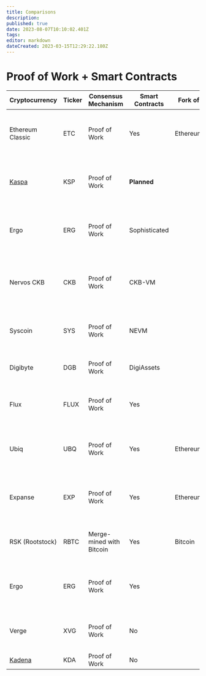 ```yaml
---
title: Comparisons
description: 
published: true
date: 2023-08-07T10:10:02.401Z
tags: 
editor: markdown
dateCreated: 2023-03-15T12:29:22.180Z
---
```


# Proof of Work + Smart Contracts

| Cryptocurrency   | Ticker | Consensus Mechanism | Smart Contracts | Fork of                  | Notable Features                                  | Accounting Model | Community Distribution |
|------------------|--------|---------------------|-----------------|------------------------|---------------------------------------------------|------------------|------------------------|
| Ethereum Classic | ETC    | Proof of Work       | Yes             | Ethereum               | Ethereum's original chain, focus on immutability and decentralization | Account-based |
| [Kaspa](https://ergonaut.space/en/Community/Comparisons/KAS)           | KSP    | Proof of Work       | **Planned**             |                    | GHOSTDAG protocol, high throughput, and fast confirmation times | UTXO          | Unknown               |
| Ergo             | ERG    | Proof of Work       | Sophisticated             |                     | Sigma protocols, eUTXO model, and focus on financial contracts | eUTXO         | ~95%                  |
| Nervos CKB       | CKB    | Proof of Work       |  CKB-VM             |                   | Common Knowledge Base, layered architecture, and focus on scalability and security | UTXO | Unknown               |
| Syscoin          | SYS    | Proof of Work       | NEVM             |                    | Asset/token creation, decentralized marketplace, Z-DAG protocol | UTXO          | Unknown               |
| Digibyte         | DGB    | Proof of Work       | DigiAssets             |                     | Multi-algorithm mining, focus on security and decentralization | UTXO           | Unknown               |
| Flux             | FLUX   | Proof of Work       | Yes             |                    | Scalable infrastructure, parallel assets, and node incentivization | UTXO          | Unknown               |
| Ubiq              | UBQ    | Proof of Work       | Yes             | Ethereum               | Ethereum fork with modified parameters, focus on stability and enterprise use | Account-based |
| Expanse           | EXP    | Proof of Work       | Yes             | Ethereum               | Ethereum fork, focus on decentralized applications and governance | Account-based |
| RSK (Rootstock)   | RBTC   | Merge-mined with Bitcoin | Yes      | Bitcoin                | Smart contracts on Bitcoin, secured by Bitcoin's mining power | Account-based |
| Ergo              | ERG    | Proof of Work       | Yes             |                     | Sigma protocols, eUTXO model, and focus on financial contracts | eUTXO |
| Verge             | XVG    | Proof of Work       | No              |                     | Focus on privacy, multi-algorithm mining, and fast transactions | UTXO |
| [Kadena](https://ergonaut.space/en/Community/Comparisons/KDA) | KDA    | Proof of Work       | No             |                |  | Account-based |


